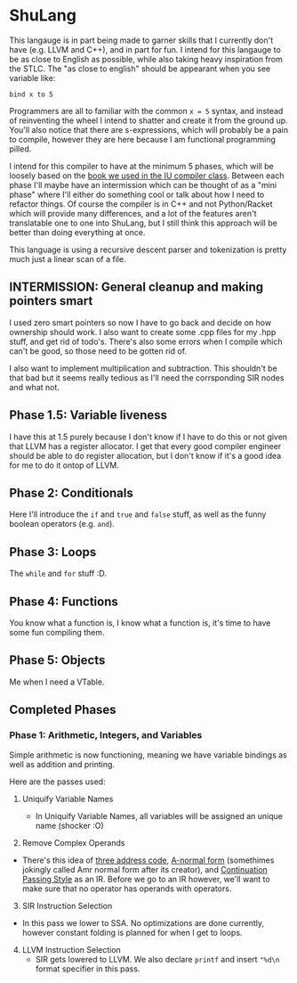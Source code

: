 # ShuLang
This langauge is in part being made to garner skills that I currently don't have (e.g. LLVM and C++), and in part for fun. I intend for this langauge to be as close to English as possible, while also taking heavy inspiration from the STLC. The "as close to english" should be appearant when you see variable like:

```
bind x to 5
```

Programmers are all to familiar with the common `x = 5` syntax, and instead of reinventing the wheel I intend to shatter and create it from the ground up. You'll also notice that there are s-expressions, which will probably be a pain to compile, however they are here because I am functional programming pilled.

I intend for this compiler to have at the minimum 5 phases, which will be loosely based on the [book we used in the IU compiler class](https://github.com/IUCompilerCourse/Essentials-of-Compilation). Between each phase I'll maybe have an intermission which can be thought of as a "mini phase" where I'll either do something cool or talk about how I need to refactor things. Of course the compiler is in C++ and not Python/Racket which will provide many differences, and a lot of the features aren't translatable one to one into ShuLang, but I still think this approach will be better than doing everything at once.

This language is using a recursive descent parser and tokenization is pretty much just a linear scan of a file.

## INTERMISSION: General cleanup and making pointers smart
I used zero smart pointers so now I have to go back and decide on how ownership should work. I also want to create some .cpp files for my .hpp stuff, and get rid of todo's. There's also some errors when I compile which can't be good, so those need to be gotten rid of.

I also want to implement multiplication and subtraction. This shouldn't be that bad but it seems really tedious as I'll need the corrsponding SIR nodes and what not.

## Phase 1.5: Variable liveness
I have this at 1.5 purely because I don't know if I have to do this or not given that LLVM has a register allocator. I get that every good compiler engineer should be able to do register allocation, but I don't know if it's a good idea for me to do it ontop of LLVM.

## Phase 2: Conditionals
Here I'll introduce the `if` and `true` and `false` stuff, as well as the funny boolean operators (e.g. `and`).

## Phase 3: Loops
The `while` and `for` stuff :D.

## Phase 4: Functions
You know what a function is, I know what a function is, it's time to have some fun compiling them.

## Phase 5: Objects
Me when I need a VTable.

## Completed Phases


###  Phase 1: Arithmetic, Integers, and Variables
Simple arithmetic is now functioning, meaning we have variable bindings as well as addition and printing.

Here are the passes used:
1. Uniquify Variable Names
    - In Uniquify Variable Names, all variables will be assigned an unique name (shocker :O)

2. Remove Complex Operands
- There's this idea of [three address code](https://en.wikipedia.org/wiki/Three-address_code), [A-normal form](https://en.wikipedia.org/wiki/A-normal_form) (somethimes jokingly called Amr normal form after its creator), and [Continuation Passing Style](https://en.wikipedia.org/wiki/Continuation-passing_style) as an IR. Before we go to an IR however, we'll want to make sure that no operator has operands with operators.

3.  SIR Instruction Selection
- In this pass we lower to SSA. No optimizations are done currently, however constant folding is planned for when I get to loops.
4. LLVM Instruction Selection
    - SIR gets lowered to LLVM. We also declare `printf` and insert `"%d\n` format specifier in this pass.